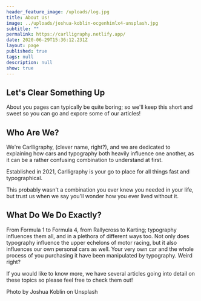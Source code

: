 ```yaml
---
header_feature_image: /uploads/log.jpg
title: About Us!
image: ../uploads/joshua-koblin-ocgenhimlx4-unsplash.jpg
subtitle: ""
permalink: https://carlligraphy.netlify.app/
date: 2020-06-29T15:36:12.231Z
layout: page
published: true
tags: null
description: null
show: true
---
```

## Let's Clear Something Up

About you pages can typically be quite boring; so we'll keep this short and sweet so you can go and expore some of our articles!

## Who Are We?

We're Carlligraphy, (clever name, right?), and we are dedicated to explaining how cars and typography both heavily influence one another, as it can be a rather confusing combination to understand at first. 

Established in 2021, Carlligraphy is your go to place for all things fast and typographical.

This probably wasn't a combination you ever knew you needed in your life, but trust us when we say you'll wonder how you ever lived without it.

## What Do We Do Exactly?

From Formula 1 to Formula 4, from Rallycross to Karting; typography influences them all, and in a plethora of different ways too. Not only does typography influence the upper echelons of motor racing, but it also influences our own personal cars as well. Your very own car and the whole process of you purchasing it have been manipulated by typography. Weird right?

If you would like to know more, we have several articles going into detail on these topics so please feel free to check them out!


Photo by Joshua Koblin on Unsplash